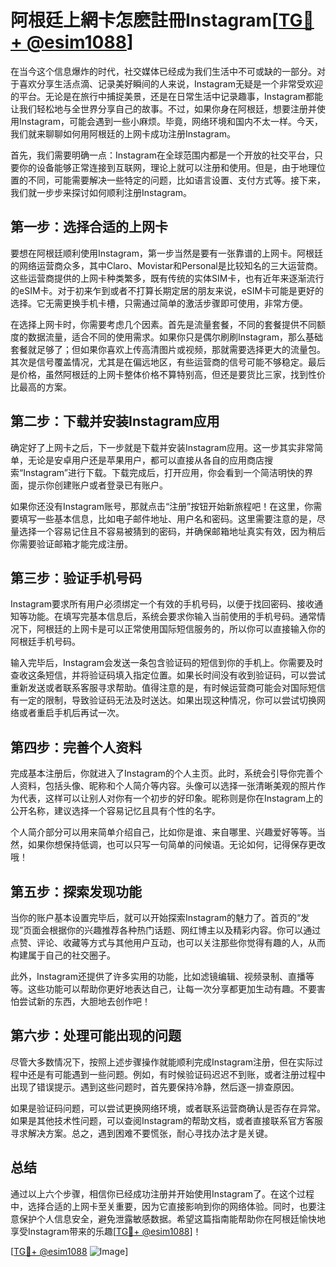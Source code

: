 # 阿根廷上網卡怎麽註冊Instagram[[TG💪+ @esim1088](https://t.me/s/esim1088)]

在当今这个信息爆炸的时代，社交媒体已经成为我们生活中不可或缺的一部分。对于喜欢分享生活点滴、记录美好瞬间的人来说，Instagram无疑是一个非常受欢迎的平台。无论是在旅行中捕捉美景，还是在日常生活中记录趣事，Instagram都能让我们轻松地与全世界分享自己的故事。不过，如果你身在阿根廷，想要注册并使用Instagram，可能会遇到一些小麻烦。毕竟，网络环境和国内不太一样。今天，我们就来聊聊如何用阿根廷的上网卡成功注册Instagram。

首先，我们需要明确一点：Instagram在全球范围内都是一个开放的社交平台，只要你的设备能够正常连接到互联网，理论上就可以注册和使用。但是，由于地理位置的不同，可能需要解决一些特定的问题，比如语言设置、支付方式等。接下来，我们就一步步来探讨如何顺利注册Instagram。

## 第一步：选择合适的上网卡

要想在阿根廷顺利使用Instagram，第一步当然是要有一张靠谱的上网卡。阿根廷的网络运营商众多，其中Claro、Movistar和Personal是比较知名的三大运营商。这些运营商提供的上网卡种类繁多，既有传统的实体SIM卡，也有近年来逐渐流行的eSIM卡。对于初来乍到或者不打算长期定居的朋友来说，eSIM卡可能是更好的选择。它无需更换手机卡槽，只需通过简单的激活步骤即可使用，非常方便。

在选择上网卡时，你需要考虑几个因素。首先是流量套餐，不同的套餐提供不同额度的数据流量，适合不同的使用需求。如果你只是偶尔刷刷Instagram，那么基础套餐就足够了；但如果你喜欢上传高清图片或视频，那就需要选择更大的流量包。其次是信号覆盖情况，尤其是在偏远地区，有些运营商的信号可能不够稳定。最后是价格，虽然阿根廷的上网卡整体价格不算特别高，但还是要货比三家，找到性价比最高的方案。

## 第二步：下载并安装Instagram应用

确定好了上网卡之后，下一步就是下载并安装Instagram应用。这一步其实非常简单，无论是安卓用户还是苹果用户，都可以直接从各自的应用商店搜索“Instagram”进行下载。下载完成后，打开应用，你会看到一个简洁明快的界面，提示你创建账户或者登录已有账户。

如果你还没有Instagram账号，那就点击“注册”按钮开始新旅程吧！在这里，你需要填写一些基本信息，比如电子邮件地址、用户名和密码。这里需要注意的是，尽量选择一个容易记住且不容易被猜到的密码，并确保邮箱地址真实有效，因为稍后你需要验证邮箱才能完成注册。

## 第三步：验证手机号码

Instagram要求所有用户必须绑定一个有效的手机号码，以便于找回密码、接收通知等功能。在填写完基本信息后，系统会要求你输入当前使用的手机号码。通常情况下，阿根廷的上网卡是可以正常使用国际短信服务的，所以你可以直接输入你的阿根廷手机号码。

输入完毕后，Instagram会发送一条包含验证码的短信到你的手机上。你需要及时查收这条短信，并将验证码填入指定位置。如果长时间没有收到验证码，可以尝试重新发送或者联系客服寻求帮助。值得注意的是，有时候运营商可能会对国际短信有一定的限制，导致验证码无法及时送达。如果出现这种情况，你可以尝试切换网络或者重启手机后再试一次。

## 第四步：完善个人资料

完成基本注册后，你就进入了Instagram的个人主页。此时，系统会引导你完善个人资料，包括头像、昵称和个人简介等内容。头像可以选择一张清晰美观的照片作为代表，这样可以让别人对你有一个初步的好印象。昵称则是你在Instagram上的公开名称，建议选择一个容易记忆且具有个性的名字。

个人简介部分可以用来简单介绍自己，比如你是谁、来自哪里、兴趣爱好等等。当然，如果你想保持低调，也可以只写一句简单的问候语。无论如何，记得保存更改哦！

## 第五步：探索发现功能

当你的账户基本设置完毕后，就可以开始探索Instagram的魅力了。首页的“发现”页面会根据你的兴趣推荐各种热门话题、网红博主以及精彩内容。你可以通过点赞、评论、收藏等方式与其他用户互动，也可以关注那些你觉得有趣的人，从而构建属于自己的社交圈子。

此外，Instagram还提供了许多实用的功能，比如滤镜编辑、视频录制、直播等等。这些功能可以帮助你更好地表达自己，让每一次分享都更加生动有趣。不要害怕尝试新的东西，大胆地去创作吧！

## 第六步：处理可能出现的问题

尽管大多数情况下，按照上述步骤操作就能顺利完成Instagram注册，但在实际过程中还是有可能遇到一些问题。例如，有时候验证码迟迟不到账，或者注册过程中出现了错误提示。遇到这些问题时，首先要保持冷静，然后逐一排查原因。

如果是验证码问题，可以尝试更换网络环境，或者联系运营商确认是否存在异常。如果是其他技术性问题，可以查阅Instagram的帮助文档，或者直接联系官方客服寻求解决方案。总之，遇到困难不要慌张，耐心寻找办法才是关键。

## 总结

通过以上六个步骤，相信你已经成功注册并开始使用Instagram了。在这个过程中，选择合适的上网卡至关重要，因为它直接影响到你的网络体验。同时，也要注意保护个人信息安全，避免泄露敏感数据。希望这篇指南能帮助你在阿根廷愉快地享受Instagram带来的乐趣[[TG💪+ @esim1088](https://t.me/s/esim1088)]！

[[TG💪+ @esim1088](https://t.me/s/esim1088) ![Image](https://i.postimg.cc/4NQfJmqS/Snipaste-2025-05-13-00-14-12.png)]